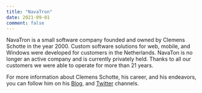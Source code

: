 ```yaml
---
title: "NavaTron"
date: 2021-09-01
comment: false
---
```


NavaTron is a small software company founded and owned by Clemens Schotte in the year 2000. Custom software solutions for web, mobile, and Windows were developed for customers in the Netherlands. NavaTon is no longer an active company and is currently privately held. Thanks to all our customers we were able to operate for more than 21 years.

For more information about Clemens Schotte, his career, and his endeavors, you can follow him on his [Blog](https://clemens.ms), and [Twitter](https://twitter.com/cschotte) channels.
